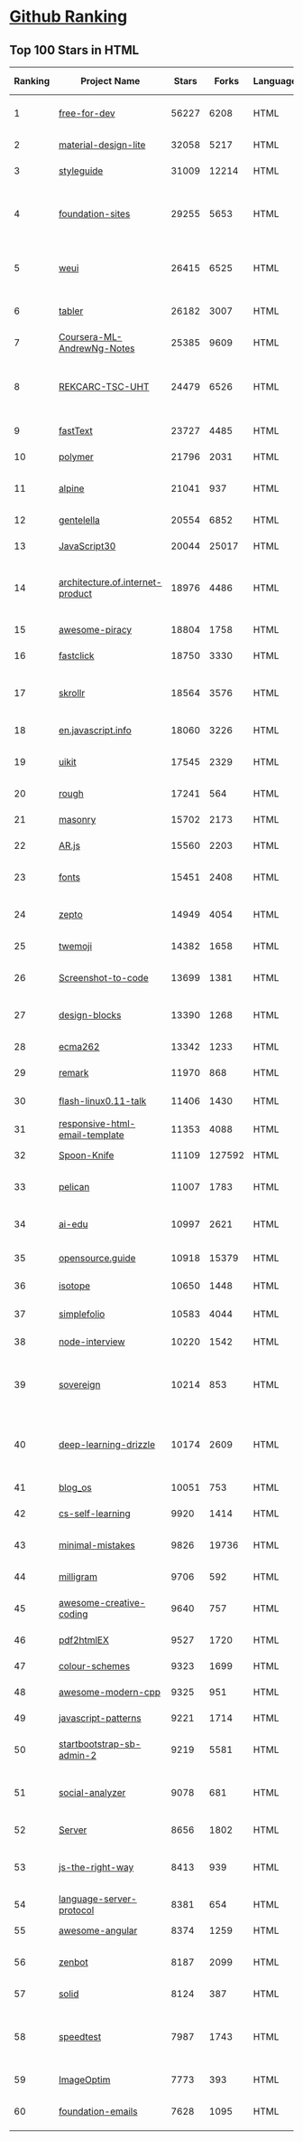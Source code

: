 [Github Ranking](../README.md)
==========

## Top 100 Stars in HTML

| Ranking | Project Name | Stars | Forks | Language | Open Issues | Description | Last Commit |
| ------- | ------------ | ----- | ----- | -------- | ----------- | ----------- | ----------- |
| 1 | [free-for-dev](https://github.com/ripienaar/free-for-dev) | 56227 | 6208 | HTML | 0 | A list of SaaS, PaaS and IaaS offerings that have free tiers of interest to devops and infradev | 2022-07-02T15:09:29Z |
| 2 | [material-design-lite](https://github.com/google/material-design-lite) | 32058 | 5217 | HTML | 362 | Material Design Components in HTML/CSS/JS | 2022-06-29T08:56:53Z |
| 3 | [styleguide](https://github.com/google/styleguide) | 31009 | 12214 | HTML | 183 | Style guides for Google-originated open-source projects | 2022-06-08T00:56:25Z |
| 4 | [foundation-sites](https://github.com/foundation/foundation-sites) | 29255 | 5653 | HTML | 40 | The most advanced responsive front-end framework in the world. Quickly create prototypes and production code for sites that work on any kind of device. | 2022-06-18T01:22:37Z |
| 5 | [weui](https://github.com/Tencent/weui) | 26415 | 6525 | HTML | 45 | A UI library by WeChat official design team, includes the most useful widgets/modules in mobile web applications. | 2022-06-16T07:44:01Z |
| 6 | [tabler](https://github.com/tabler/tabler) | 26182 | 3007 | HTML | 59 | Tabler is free and open-source HTML Dashboard UI Kit built on Bootstrap | 2022-07-02T22:05:19Z |
| 7 | [Coursera-ML-AndrewNg-Notes](https://github.com/fengdu78/Coursera-ML-AndrewNg-Notes) | 25385 | 9609 | HTML | 46 | 吴恩达老师的机器学习课程个人笔记 | 2022-04-29T02:47:58Z |
| 8 | [REKCARC-TSC-UHT](https://github.com/PKUanonym/REKCARC-TSC-UHT) | 24479 | 6526 | HTML | 10 | 清华大学计算机系课程攻略 Guidance for courses in Department of Computer Science and Technology, Tsinghua University | 2022-06-19T16:39:53Z |
| 9 | [fastText](https://github.com/facebookresearch/fastText) | 23727 | 4485 | HTML | 424 | Library for fast text representation and classification. | 2022-06-26T15:31:15Z |
| 10 | [polymer](https://github.com/Polymer/polymer) | 21796 | 2031 | HTML | 45 | Our original Web Component library. | 2022-06-03T21:59:52Z |
| 11 | [alpine](https://github.com/alpinejs/alpine) | 21041 | 937 | HTML | 12 | A rugged, minimal framework for composing JavaScript behavior in your markup.  | 2022-07-01T05:38:23Z |
| 12 | [gentelella](https://github.com/ColorlibHQ/gentelella) | 20554 | 6852 | HTML | 30 | Free Bootstrap 4 Admin Dashboard Template | 2022-03-14T03:31:22Z |
| 13 | [JavaScript30](https://github.com/wesbos/JavaScript30) | 20044 | 25017 | HTML | 0 | 30 Day Vanilla JS Challenge | 2022-06-28T18:58:50Z |
| 14 | [architecture.of.internet-product](https://github.com/davideuler/architecture.of.internet-product) | 18976 | 4486 | HTML | 8 | 互联网公司技术架构，微信/淘宝/微博/腾讯/阿里/美团点评/百度/Google/Facebook/Amazon/eBay的架构，欢迎PR补充 | 2021-12-05T04:53:06Z |
| 15 | [awesome-piracy](https://github.com/Igglybuff/awesome-piracy) | 18804 | 1758 | HTML | 130 | A curated list of awesome warez and piracy links | 2022-06-12T11:27:33Z |
| 16 | [fastclick](https://github.com/ftlabs/fastclick) | 18750 | 3330 | HTML | 212 | Polyfill to remove click delays on browsers with touch UIs | 2021-08-13T16:01:47Z |
| 17 | [skrollr](https://github.com/Prinzhorn/skrollr) | 18564 | 3576 | HTML | 243 | Stand-alone parallax scrolling library for mobile (Android + iOS) and desktop. No jQuery. Just plain JavaScript (and some love). | 2018-01-23T20:05:59Z |
| 18 | [en.javascript.info](https://github.com/javascript-tutorial/en.javascript.info) | 18060 | 3226 | HTML | 69 | Modern JavaScript Tutorial  | 2022-07-02T11:34:33Z |
| 19 | [uikit](https://github.com/uikit/uikit) | 17545 | 2329 | HTML | 693 | A lightweight and modular front-end framework for developing fast and powerful web interfaces | 2022-07-01T15:17:09Z |
| 20 | [rough](https://github.com/rough-stuff/rough) | 17241 | 564 | HTML | 23 | Create graphics with a hand-drawn, sketchy, appearance | 2021-12-31T09:12:59Z |
| 21 | [masonry](https://github.com/desandro/masonry) | 15702 | 2173 | HTML | 56 | :love_hotel: Cascading grid layout plugin | 2021-10-03T09:17:12Z |
| 22 | [AR.js](https://github.com/jeromeetienne/AR.js) | 15560 | 2203 | HTML | 0 | Efficient Augmented Reality for the Web - 60fps on mobile! | 2022-04-28T04:47:17Z |
| 23 | [fonts](https://github.com/google/fonts) | 15451 | 2408 | HTML | 1038 | Font files available from Google Fonts, and a public issue tracker for all things Google Fonts | 2022-07-02T22:51:30Z |
| 24 | [zepto](https://github.com/madrobby/zepto) | 14949 | 4054 | HTML | 70 | Zepto.js is a minimalist JavaScript library for modern browsers, with a jQuery-compatible API | 2022-04-15T02:41:06Z |
| 25 | [twemoji](https://github.com/twitter/twemoji) | 14382 | 1658 | HTML | 47 | Emoji for everyone. https://twemoji.twitter.com/ | 2022-06-22T13:41:05Z |
| 26 | [Screenshot-to-code](https://github.com/emilwallner/Screenshot-to-code) | 13699 | 1381 | HTML | 14 | A neural network that transforms a design mock-up into a static website. | 2022-05-24T14:52:26Z |
| 27 | [design-blocks](https://github.com/froala/design-blocks) | 13390 | 1268 | HTML | 25 | A set of 170+ Bootstrap based design blocks ready to be used to create clean modern websites. | 2022-06-22T05:08:03Z |
| 28 | [ecma262](https://github.com/tc39/ecma262) | 13342 | 1233 | HTML | 283 | Status, process, and documents for ECMA-262 | 2022-06-29T22:07:18Z |
| 29 | [remark](https://github.com/gnab/remark) | 11970 | 868 | HTML | 156 | A simple, in-browser, markdown-driven slideshow tool. | 2022-05-24T16:15:00Z |
| 30 | [flash-linux0.11-talk](https://github.com/sunym1993/flash-linux0.11-talk) | 11406 | 1430 | HTML | 26 | 你管这破玩意叫操作系统源码 — 像小说一样品读 Linux 0.11 核心代码 | 2022-06-27T10:48:04Z |
| 31 | [responsive-html-email-template](https://github.com/leemunroe/responsive-html-email-template) | 11353 | 4088 | HTML | 3 | A free simple responsive HTML email template | 2022-06-08T16:34:48Z |
| 32 | [Spoon-Knife](https://github.com/octocat/Spoon-Knife) | 11109 | 127592 | HTML | 1444 | This repo is for demonstration purposes only. | 2022-07-02T16:16:33Z |
| 33 | [pelican](https://github.com/getpelican/pelican) | 11007 | 1783 | HTML | 55 | Static site generator that supports Markdown and reST syntax. Powered by Python. | 2022-06-16T04:19:39Z |
| 34 | [ai-edu](https://github.com/microsoft/ai-edu) | 10997 | 2621 | HTML | 54 | AI education materials for Chinese students, teachers and IT professionals. | 2022-07-01T06:56:09Z |
| 35 | [opensource.guide](https://github.com/github/opensource.guide) | 10918 | 15379 | HTML | 0 | 📚 Community guides for open source creators | 2022-06-30T09:12:24Z |
| 36 | [isotope](https://github.com/metafizzy/isotope) | 10650 | 1448 | HTML | 55 | :revolving_hearts: Filter & sort magical layouts | 2021-09-24T03:20:14Z |
| 37 | [simplefolio](https://github.com/cobiwave/simplefolio) | 10583 | 4044 | HTML | 31 | ⚡️ A minimal portfolio template for Developers | 2022-06-30T22:05:21Z |
| 38 | [node-interview](https://github.com/ElemeFE/node-interview) | 10220 | 1542 | HTML | 6 | How to pass the Node.js interview of ElemeFE. | 2020-10-19T03:29:22Z |
| 39 | [sovereign](https://github.com/sovereign/sovereign) | 10214 | 853 | HTML | 83 | A set of Ansible playbooks to build and maintain your own private cloud: email, calendar, contacts, file sync, IRC bouncer, VPN, and more. | 2021-07-09T13:37:45Z |
| 40 | [deep-learning-drizzle](https://github.com/kmario23/deep-learning-drizzle) | 10174 | 2609 | HTML | 5 | Drench yourself in Deep Learning, Reinforcement Learning, Machine Learning, Computer Vision, and NLP by learning from these exciting lectures!! | 2022-04-10T19:33:15Z |
| 41 | [blog_os](https://github.com/phil-opp/blog_os) | 10051 | 753 | HTML | 51 | Writing an OS in Rust | 2022-07-03T02:44:29Z |
| 42 | [cs-self-learning](https://github.com/PKUFlyingPig/cs-self-learning) | 9920 | 1414 | HTML | 22 | 计算机自学指南 | 2022-06-19T09:30:39Z |
| 43 | [minimal-mistakes](https://github.com/mmistakes/minimal-mistakes) | 9826 | 19736 | HTML | 8 | :triangular_ruler: Jekyll theme for building a personal site, blog, project documentation, or portfolio. | 2022-07-01T13:01:30Z |
| 44 | [milligram](https://github.com/milligram/milligram) | 9706 | 592 | HTML | 30 | A minimalist CSS framework. | 2021-12-12T17:27:25Z |
| 45 | [awesome-creative-coding](https://github.com/terkelg/awesome-creative-coding) | 9640 | 757 | HTML | 1 | Creative Coding: Generative Art, Data visualization, Interaction Design, Resources. | 2022-04-25T17:23:12Z |
| 46 | [pdf2htmlEX](https://github.com/coolwanglu/pdf2htmlEX) | 9527 | 1720 | HTML | 231 | Convert PDF to HTML without losing text or format. | 2019-08-16T18:39:59Z |
| 47 | [colour-schemes](https://github.com/daylerees/colour-schemes) | 9323 | 1699 | HTML | 54 | Colour schemes for a variety of editors created by Dayle Rees. | 2020-11-11T18:28:33Z |
| 48 | [awesome-modern-cpp](https://github.com/rigtorp/awesome-modern-cpp) | 9325 | 951 | HTML | 0 | A collection of resources on modern C++ | 2022-06-16T14:38:34Z |
| 49 | [javascript-patterns](https://github.com/shichuan/javascript-patterns) | 9221 | 1714 | HTML | 15 | JavaScript Patterns | 2020-10-02T05:20:06Z |
| 50 | [startbootstrap-sb-admin-2](https://github.com/StartBootstrap/startbootstrap-sb-admin-2) | 9219 | 5581 | HTML | 58 | A free, open source, Bootstrap admin theme created by Start Bootstrap | 2022-06-07T14:15:06Z |
| 51 | [social-analyzer](https://github.com/qeeqbox/social-analyzer) | 9078 | 681 | HTML | 0 | API, CLI, and Web App for analyzing and finding a person's profile in 1000 social media \ websites | 2022-06-29T19:09:43Z |
| 52 | [Server](https://github.com/PanDownloadServer/Server) | 8656 | 1802 | HTML | 136 | PanDownload的个人维护版本 | 2020-09-25T01:38:15Z |
| 53 | [js-the-right-way](https://github.com/braziljs/js-the-right-way) | 8413 | 939 | HTML | 17 | An easy-to-read, quick reference for JS best practices, accepted coding standards, and links around the Web | 2021-10-31T10:32:14Z |
| 54 | [language-server-protocol](https://github.com/microsoft/language-server-protocol) | 8381 | 654 | HTML | 167 | Defines a common protocol for language servers. | 2022-07-02T01:31:06Z |
| 55 | [awesome-angular](https://github.com/PatrickJS/awesome-angular) | 8374 | 1259 | HTML | 0 | :page_facing_up: A curated list of awesome Angular resources | 2022-06-02T09:35:00Z |
| 56 | [zenbot](https://github.com/DeviaVir/zenbot) | 8187 | 2099 | HTML | 290 | Zenbot is a command-line cryptocurrency trading bot using Node.js and MongoDB. | 2022-02-14T16:11:27Z |
| 57 | [solid](https://github.com/solid/solid) | 8124 | 387 | HTML | 131 | Solid - Re-decentralizing the web (project directory) | 2022-05-27T15:42:07Z |
| 58 | [speedtest](https://github.com/librespeed/speedtest) | 7987 | 1743 | HTML | 47 | Self-hosted Speedtest for HTML5 and more. Easy setup, examples, configurable, mobile friendly. Supports PHP, Node, Multiple servers, and more | 2022-06-24T06:53:22Z |
| 59 | [ImageOptim](https://github.com/ImageOptim/ImageOptim) | 7773 | 393 | HTML | 157 | GUI image optimizer for Mac | 2022-03-25T09:59:14Z |
| 60 | [foundation-emails](https://github.com/foundation/foundation-emails) | 7628 | 1095 | HTML | 179 | Quickly create responsive HTML emails that work on any device and client. Even Outlook. | 2022-05-23T09:11:55Z |

